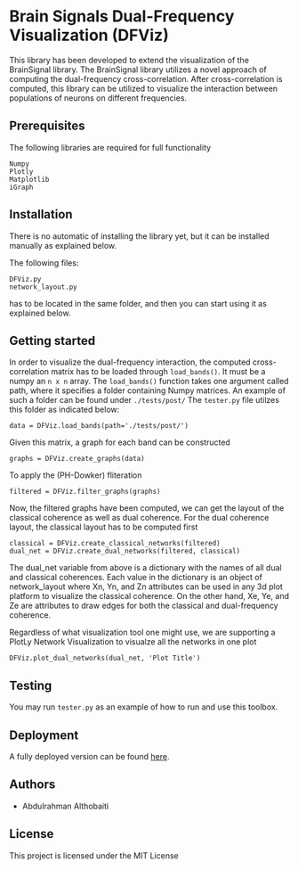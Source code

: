 # Brain Signals Dual-Frequency Visualization (DFViz)
This library has been developed to extend the visualization of the BrainSignal library. The BrainSignal library utilizes a novel approach of computing the dual-frequency cross-correlation. After cross-correlation is computed, this library can be utilized to visualize the interaction between populations of neurons on different frequencies.

## Prerequisites 

The following libraries are required for full functionality

```
Numpy
Plotly
Matplotlib
iGraph
```

## Installation

There is no automatic of installing the library yet, but it can be installed manually as explained below.

The following files:

```
DFViz.py
network_layout.py
```

has to be located in the same folder, and then you can start using it as explained below.

## Getting started

In order to visualize the dual-frequency interaction, the computed cross-correlation matrix has to be loaded through `load_bands()`. It must be a numpy an `n x n` array.
The `load_bands()` function takes one argument called path, where it specifies a folder containing Numpy matrices. An example of such a folder can be found under `./tests/post/` The `tester.py` file utilzes this folder as indicated below:

```
data = DFViz.load_bands(path='./tests/post/')
```

Given this matrix, a graph for each band can be constructed

```
graphs = DFViz.create_graphs(data)
```

To apply the (PH-Dowker) fliteration

```
filtered = DFViz.filter_graphs(graphs)
```

Now, the filtered graphs have been computed, we can get the layout
of the classical coherence as well as dual coherence. For the dual coherence
layout, the classical layout has to be computed first

```
classical = DFViz.create_classical_networks(filtered)
dual_net = DFViz.create_dual_networks(filtered, classical)
```

The dual_net variable from above is a dictionary with the names 
of all dual and classical coherences. Each value in the dictionary 
is an object of network_layout where Xn, Yn, and Zn attributes can be 
used in any 3d plot platform to visualize the classical coherence.
On the other hand, Xe, Ye, and Ze are attributes to draw edges for both
the classical and dual-frequency coherence.

Regardless of what visualization tool one might use, we are supporting
a PlotLy Network Visualization to visualze all the networks in one plot
```
DFViz.plot_dual_networks(dual_net, 'Plot Title')
```

## Testing
You may run `tester.py` as an example of how to run and use this toolbox.

## Deployment
A fully deployed version can be found [here](http://ec2-52-14-35-109.us-east-2.compute.amazonaws.com/bs/).

## Authors
- Abdulrahman Althobaiti

## License
This project is licensed under the MIT License
